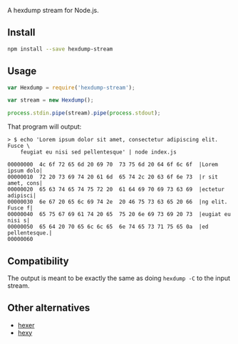 A hexdump stream for Node.js.

## Install

```sh
npm install --save hexdump-stream
```

## Usage

```js
var Hexdump = require('hexdump-stream');

var stream = new Hexdump();

process.stdin.pipe(stream).pipe(process.stdout);

```
That program will output:

```
> $ echo 'Lorem ipsum dolor sit amet, consectetur adipiscing elit. Fusce \
    feugiat eu nisi sed pellentesque' | node index.js

00000000  4c 6f 72 65 6d 20 69 70  73 75 6d 20 64 6f 6c 6f  |Lorem ipsum dolo|
00000010  72 20 73 69 74 20 61 6d  65 74 2c 20 63 6f 6e 73  |r sit amet, cons|
00000020  65 63 74 65 74 75 72 20  61 64 69 70 69 73 63 69  |ectetur adipisci|
00000030  6e 67 20 65 6c 69 74 2e  20 46 75 73 63 65 20 66  |ng elit. Fusce f|
00000040  65 75 67 69 61 74 20 65  75 20 6e 69 73 69 20 73  |eugiat eu nisi s|
00000050  65 64 20 70 65 6c 6c 65  6e 74 65 73 71 75 65 0a  |ed pellentesque.|
00000060
```

## Compatibility

The output is meant to be exactly the same as doing `hexdump -C` to the input stream.

## Other alternatives

- [hexer][hexer]
- [hexy][hexy]


[hexer]:  https://github.com/jcorbin/hexer
[hexy]:   https://github.com/a2800276/hexy.js
